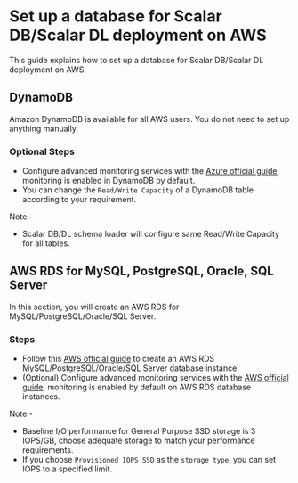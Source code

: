 # Set up a database for Scalar DB/Scalar DL deployment on AWS

This guide explains how to set up a database for Scalar DB/Scalar DL deployment on AWS.

## DynamoDB

Amazon DynamoDB is available for all AWS users. You do not need to set up anything manually.

### Optional Steps

* Configure advanced monitoring services with the [Azure official guide](https://docs.aws.amazon.com/amazondynamodb/latest/developerguide/monitoring-automated-manual.html), monitoring is enabled in DynamoDB by default.
* You can change the `Read/Write Capacity` of a DynamoDB table according to your requirement.

Note:-
* Scalar DB/DL schema loader will configure same Read/Write Capacity for all tables.

## AWS RDS for MySQL, PostgreSQL, Oracle, SQL Server

In this section, you will create an AWS RDS for MySQL/PostgreSQL/Oracle/SQL Server.

### Steps

* Follow this [AWS official guide](https://docs.aws.amazon.com/AmazonRDS/latest/UserGuide/USER_CreateDBInstance.html) to create an AWS RDS MySQL/PostgreSQL/Oracle/SQL Server database instance.
* (Optional) Configure advanced monitoring services with the [AWS official guide](https://docs.aws.amazon.com/AmazonRDS/latest/UserGuide/CHAP_Monitoring.html), monitoring is enabled by default on AWS RDS database instances.

Note:-
* Baseline I/O performance for General Purpose SSD storage is 3 IOPS/GB, choose adequate storage to match your performance requirements.
* If you choose `Provisioned IOPS SSD` as the `storage type`, you can set IOPS to a specified limit.


